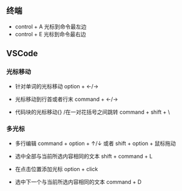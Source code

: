 ## 终端 
- control + A 光标到命令最左边
- control + E 光标到命令最右边


## VSCode

### 光标移动

- 针对单词的光标移动
option + ←/→

- 光标移动到行首或者行末
command + ←/→

- 代码块的光标移动{} /在一对花括号之间跳转
command + shift + \

### 多光标

- 多行编辑
  command + option + ↑/↓ 或者 shift + option + 鼠标拖动
        
- 选中全部与当前所选内容相同的文本
  shift + command + L
        
- 在点击位置添加光标 
  option + click
  
- 选中下一个与当前所选内容相同的文本 
  command + D 
